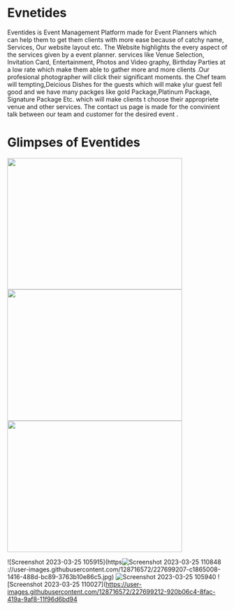 # Evnetides
Eventides is Event Management Platform made for Event Planners which can help them to get them clients with more ease because of catchy name, Services, Our website layout etc. The Website highlights the every aspect of the services given by a event planner. services like Venue Selection, Invitation Card, Entertainment, Photos and Video graphy, Birthday Parties at a low rate which make them able to gather more and more clients .Our profesional photographer will click their significant moments. the Chef team will tempting,Deicious Dishes for the guests which will make ylur guest fell good and we have many packges like gold Package,Platinum Package, Signature Package Etc. which will make clients t choose their appropriete venue and other services. The contact us page is made for the convinient talk between our team and customer for the desired event . 

# Glimpses of Eventides
<img src =  "https://user-images.githubusercontent.com/128716572/227699203-b59ade7b-3071-4a35-9c08-10c4dc2ff189.jpg" width = "400" height = "300" >
<img src =  "" width = "400" height = "300" >
<img src =  "" width = "400" height = "300" >

![Screenshot 2023-03-25 105915](https![Screenshot 2023-03-25 110848](https://user-images.githubusercontent.com/128716572/227699215-a46f27da-33cd-4135-8fe4-8b3aba0a2aba.jpg)
://user-images.githubusercontent.com/128716572/227699207-c1865008-1416-488d-bc89-3763b10e86c5.jpg)
![Screenshot 2023-03-25 105940](https://user-images.githubusercontent.com/128716572/227699210-9d475db9-3543-4a37-866b-8abd649ef8c9.jpg)
![Screenshot 2023-03-25 110027](https://user-images.githubusercontent.com/128716572/227699212-920b06c4-8fac-419a-9af8-11f96d6bd94
